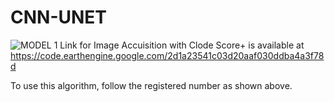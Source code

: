 # CNN-UNET
![MODEL 1](https://github.com/user-attachments/assets/f2a5a731-c5dc-49cf-9081-ed7f61d82fc2)
Link for Image Accuisition with Clode Score+ is available at https://code.earthengine.google.com/2d1a23541c03d20aaf030ddba4a3f78d

To use this algorithm, follow the registered number as shown above.

